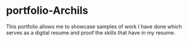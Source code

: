 # portfolio-Archils
This portfolio allows me to showcase samples of work I have done which serves as a digital resume and proof the skills that have in my resume. 

